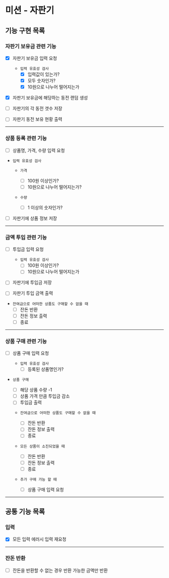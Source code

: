 # 미션 - 자판기

## 기능 구현 목록

### 자판기 보유금 관련 기능

- [x] 자판기 보유금 입력 요청

  - `입력 유효성 검사`
    - [x] 입력값이 있는가?
    - [x] 모두 숫자인가?
    - [x] 10원으로 나누어 떨어지는가

- [x] 자판기 보유금에 해당하는 동전 랜덤 생성
- [ ] 자판기의 각 동전 갯수 저장
- [ ] 자판기 동전 보유 현황 출력

---

### 상품 등록 관련 기능

- [ ] 상품명, 가격, 수량 입력 요청

- `입력 유효성 검사`

  - `가격`

    - [ ] 100원 이상인가?
    - [ ] 10원으로 나누어 떨어지는가?

  - `수량`
    - [ ] 1 이상의 숫자인가?

- [ ] 자판기에 상품 정보 저장

---

### 금액 투입 관련 기능

- [ ] 투입금 입력 요청

  - `입력 유효성 검사`
    - [ ] 100원 이상인가?
    - [ ] 10원으로 나누어 떨어지는가

- [ ] 자판기에 투입금 저장

- [ ] 자판기 투입 금액 출력

- `잔여금으로 어떠한 상품도 구매할 수 없을 때`
  - [ ] 잔돈 반환
  - [ ] 잔돈 정보 출력
  - [ ] 종료

---

### 상품 구매 관련 기능

- [ ] 상품 구매 입력 요청

  - `입력 유효성 검사`
    - [ ] 등록된 상품명인가?

- `상품 구매`

  - [ ] 해당 상품 수량 -1
  - [ ] 상품 가격 만큼 투입금 감소
  - [ ] 투입금 출력

  - `잔여금으로 어떠한 상품도 구매할 수 없을 때`

    - [ ] 잔돈 반환
    - [ ] 잔돈 정보 출력
    - [ ] 종료

  - `모든 상품이 소진되었을 때`

    - [ ] 잔돈 반환
    - [ ] 잔돈 정보 출력
    - [ ] 종료

  - `추가 구매 가능 할 때`
    - [ ] 상품 구매 입력 요청

---

## 공통 기능 목록

### 입력

- [x] 모든 입력 에러시 입력 재요청

---

### 잔돈 반환

- [ ] 잔돈을 반환할 수 없는 경우 반환 가능한 금액만 반환
